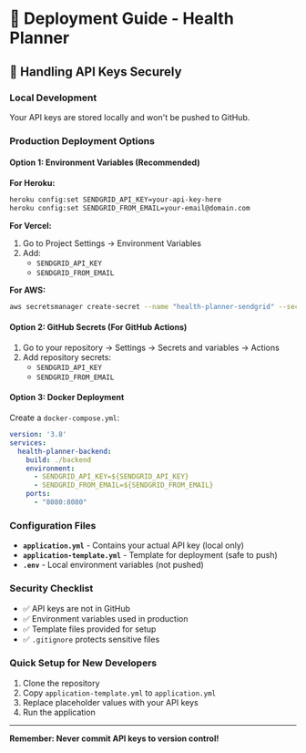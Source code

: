 # 🚀 Deployment Guide - Health Planner

## 🔐 Handling API Keys Securely

### **Local Development**
Your API keys are stored locally and won't be pushed to GitHub.

### **Production Deployment Options**

#### **Option 1: Environment Variables (Recommended)**

**For Heroku:**
```bash
heroku config:set SENDGRID_API_KEY=your-api-key-here
heroku config:set SENDGRID_FROM_EMAIL=your-email@domain.com
```

**For Vercel:**
1. Go to Project Settings → Environment Variables
2. Add:
   - `SENDGRID_API_KEY`
   - `SENDGRID_FROM_EMAIL`

**For AWS:**
```bash
aws secretsmanager create-secret --name "health-planner-sendgrid" --secret-string '{"api-key":"your-api-key","email":"your-email"}'
```

#### **Option 2: GitHub Secrets (For GitHub Actions)**

1. Go to your repository → Settings → Secrets and variables → Actions
2. Add repository secrets:
   - `SENDGRID_API_KEY`
   - `SENDGRID_FROM_EMAIL`

#### **Option 3: Docker Deployment**

Create a `docker-compose.yml`:
```yaml
version: '3.8'
services:
  health-planner-backend:
    build: ./backend
    environment:
      - SENDGRID_API_KEY=${SENDGRID_API_KEY}
      - SENDGRID_FROM_EMAIL=${SENDGRID_FROM_EMAIL}
    ports:
      - "8080:8080"
```

### **Configuration Files**

- **`application.yml`** - Contains your actual API key (local only)
- **`application-template.yml`** - Template for deployment (safe to push)
- **`.env`** - Local environment variables (not pushed)

### **Security Checklist**

- ✅ API keys are not in GitHub
- ✅ Environment variables used in production
- ✅ Template files provided for setup
- ✅ `.gitignore` protects sensitive files

### **Quick Setup for New Developers**

1. Clone the repository
2. Copy `application-template.yml` to `application.yml`
3. Replace placeholder values with your API keys
4. Run the application

---

**Remember: Never commit API keys to version control!**
